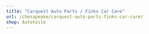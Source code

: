 ```yaml
---
title: "Carquest Auto Parts / Finks Car Care"
url: /chesapeake/carquest-auto-parts-finks-car-care/
shop: Autoteile
---
```

